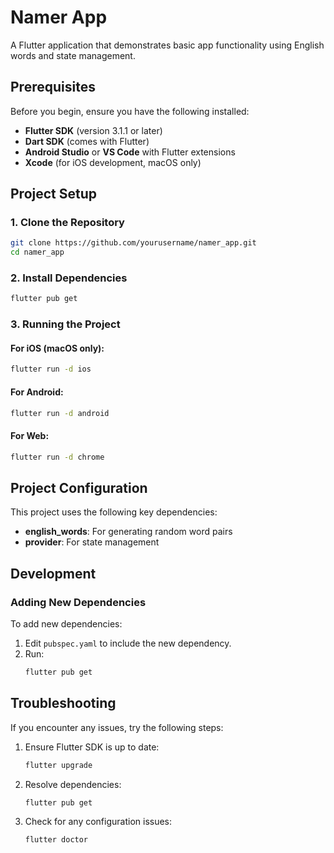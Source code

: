 # Namer App

A Flutter application that demonstrates basic app functionality using English words and state management.

## Prerequisites

Before you begin, ensure you have the following installed:

- **Flutter SDK** (version 3.1.1 or later)
- **Dart SDK** (comes with Flutter)
- **Android Studio** or **VS Code** with Flutter extensions
- **Xcode** (for iOS development, macOS only)

## Project Setup

### 1. Clone the Repository

```bash
git clone https://github.com/yourusername/namer_app.git
cd namer_app
```

### 2. Install Dependencies

```bash
flutter pub get
```

### 3. Running the Project

#### For iOS (macOS only):
```bash
flutter run -d ios
```

#### For Android:
```bash
flutter run -d android
```

#### For Web:
```bash
flutter run -d chrome
```

## Project Configuration

This project uses the following key dependencies:

- **english_words**: For generating random word pairs
- **provider**: For state management

## Development

### Adding New Dependencies

To add new dependencies:

1. Edit `pubspec.yaml` to include the new dependency.
2. Run:
   ```bash
   flutter pub get
   ```

## Troubleshooting

If you encounter any issues, try the following steps:

1. Ensure Flutter SDK is up to date:
   ```bash
   flutter upgrade
   ```
2. Resolve dependencies:
   ```bash
   flutter pub get
   ```
3. Check for any configuration issues:
   ```bash
   flutter doctor
   ```

